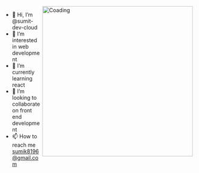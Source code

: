 <img align="right" alt="Coading" width="400" src="https://i.pinimg.com/originals/b9/e4/96/b9e4960c1476c78043d499d975f86cdb.gif">

- 👋 Hi, I’m @sumit-dev-cloud
- 👀 I’m interested in web development
- 🌱 I’m currently learning react
- 💞️ I’m looking to collaborate on front end development
- 📫 How to reach me sumik8196@gmail.com

<!---
sumit-dev-cloud/sumit-dev-cloud is a ✨ special ✨ repository because its `README.md` (this file) appears on your GitHub profile.
You can click the Preview link to take a look at your changes.
--->

